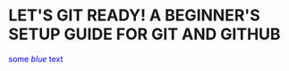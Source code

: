 # **LET'S GIT READY! A BEGINNER'S SETUP GUIDE FOR GIT AND GITHUB**

<span style="color:blue">some <i>blue</i> text</span>